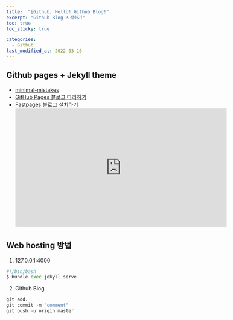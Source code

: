 ```yaml
---
title:  "[Github] Hello! Github Blog!"
excerpt: "Github Blog 시작하기"
toc: true
toc_sticky: true

categories:
  - Github
last_modified_at: 2022-03-16
---
```


## Github pages + Jekyll theme
  * [minimal-mistakes](https://github.com/mmistakes/minimal-mistakes)
  * [GitHub Pages 블로그 따라하기](https://devinlife.com/howto%20github%20pages/github-blog-intro/)
  * [Fastpages 블로그 설치하기](https://github.com/fastai/fastpages#setup-instructions)<br>
    <iframe width="560" height="315" src="https://www.youtube.com/embed/L0boq3zqazI" frameborder="0" allowfullscreen=""></iframe>

## Web hosting 방법
  1. 127.0.0.1:4000
  ```python
  #!/bin/bash
  $ bundle exec jekyll serve
  ```
 
  2. Github Blog
  ```python
  git add.
  git commit -m "comment" 
  git push -u origin master
  ```